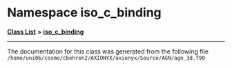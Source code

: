 
# Namespace iso\_c\_binding


[**Class List**](annotated.md) **>** [**iso\_c\_binding**](namespaceiso__c__binding.md)





























------------------------------
The documentation for this class was generated from the following file `/home/uni06/cosmo/cbehren2/AXIONYX/axionyx/Source/AGN/agn_3d.f90`